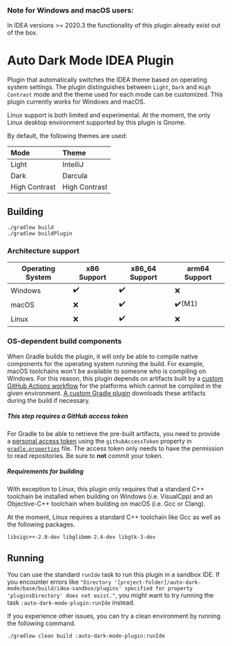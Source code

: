 ### Note for Windows and macOS users: 
In IDEA versions >= 2020.3 the functionality of this plugin already exist out of the box.

# Auto Dark Mode IDEA Plugin

Plugin that automatically switches the IDEA theme based on
operating system settings. The plugin distinguishes between `Light`, `Dark` and `High Contrast` mode and
the theme used for each mode can be customized.
This plugin currently works for Windows and macOS.

Linux support is both limited and experimental. At the moment, the only Linux desktop environment supported by this plugin is Gnome.

By default, the following themes are used:

| Mode          | Theme         |
|:--------------|:--------------| 
| Light         | IntelliJ      |
| Dark          | Darcula       |
| High Contrast | High Contrast |

## Building
````
./gradlew build
./gradlew buildPlugin
````

### Architecture support
| Operating System | x86 Support        | x86_64 Support     | arm64 Support          |
|------------------|--------------------|--------------------|------------------------|
| Windows          | :heavy_check_mark: | :heavy_check_mark: | :x:                    |
| macOS            | :x:                | :heavy_check_mark: | :heavy_check_mark:(M1) |
| Linux            | :x:                | :heavy_check_mark: | :x:                    |

### OS-dependent build components
When Gradle builds the plugin, it will only be able to compile 
native components for the operating system running the build.
For example, macOS toolchains won't be available to someone 
who is compiling on Windows. For this reason, this plugin depends on 
artifacts built by a [custom GitHub Actions workflow](.github/workflows/libs.yml) for the platforms which cannot be compiled 
in the given environment. [A custom Gradle plugin](buildSrc/src/main/kotlin/UsePrebuiltBinariesWhenUnbuildablePlugin.kt) 
downloads these artifacts during the build if necessary.

##### This step requires a GitHub access token
For Gradle to be able to retrieve the pre-built artifacts, you need to provide a [personal access token](https://docs.github.com/en/github/authenticating-to-github/creating-a-personal-access-token) using the `githubAccessToken` property in [`gradle.properties`](gradle.properties) file. The access token only needs to have the permission to read repositories. Be sure to **not** commit your token.

##### Requirements for building

With exception to Linux, this plugin only requires that a standard 
C++ toolchain be installed when building on Windows (i.e. VisualCpp) 
and an Objective-C++ toolchain when building on macOS (i.e. Gcc or Clang).

At the moment, Linux requires a standard C++ toolchain like Gcc
as well as the following packages.
```
libsigc++-2.0-dev libglibmm-2.4-dev libgtk-3-dev
```


## Running
You can use the standard `runIde` task to run this plugin 
in a sandbox IDE. If you encounter errors like `"Directory '[project-folder]/auto-dark-mode/base/build/idea-sandbox/plugins' specified for property 'pluginsDirectory' does not exist."`, you might want
to try running the task `:auto-dark-mode-plugin:runIde` instead.

If you experience other issues, you can try a clean
environment by running the following command.
```
./gradlew clean build :auto-dark-mode-plugin:runIde
```
